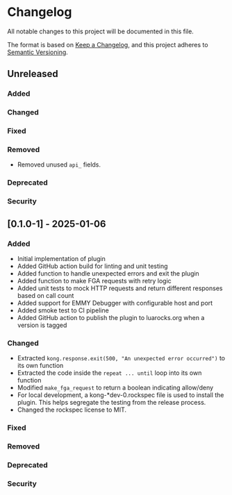 # Changelog

All notable changes to this project will be documented in this file.

The format is based on [Keep a Changelog](https://keepachangelog.com/en/1.1.0/),
and this project adheres to [Semantic Versioning](https://semver.org/spec/v2.0.0.html).

## Unreleased

### Added

### Changed

### Fixed

### Removed

- Removed unused `api_` fields.

### Deprecated

### Security

## [0.1.0-1] - 2025-01-06

### Added

- Initial implementation of plugin
- Added GitHub action build for linting and unit testing
- Added function to handle unexpected errors and exit the plugin
- Added function to make FGA requests with retry logic
- Added unit tests to mock HTTP requests and return different responses based on call count
- Added support for EMMY Debugger with configurable host and port
- Added smoke test to CI pipeline
- Added GitHub action to publish the plugin to luarocks.org when a version is tagged

### Changed

- Extracted `kong.response.exit(500, "An unexpected error occurred")` to its own function
- Extracted the code inside the `repeat ... until` loop into its own function
- Modified `make_fga_request` to return a boolean indicating allow/deny
- For local development, a kong-\*dev-0.rockspec file is used to install the plugin. This helps segregate
  the testing from the release process.
- Changed the rockspec license to MIT.

### Fixed

### Removed

### Deprecated

### Security
